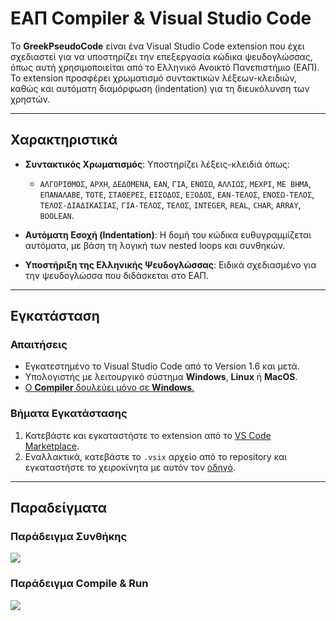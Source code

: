 # ΕΑΠ Compiler & Visual Studio Code

Το **GreekPseudoCode** είναι ένα Visual Studio Code extension που έχει σχεδιαστεί για να υποστηρίζει την επεξεργασία κώδικα ψευδογλώσσας, όπως αυτή χρησιμοποιείται από το Ελληνικό Ανοικτό Πανεπιστήμιο (ΕΑΠ). Το extension προσφέρει χρωματισμό συντακτικών λέξεων-κλειδιών, καθώς και αυτόματη διαμόρφωση (indentation) για τη διευκόλυνση των χρηστών.

---

## Χαρακτηριστικά

- **Συντακτικός Χρωματισμός**: Υποστηρίζει λέξεις-κλειδιά όπως:
  - `ΑΛΓΟΡΙΘΜΟΣ`, `ΑΡΧΗ`, `ΔΕΔΟΜΕΝΑ`, `ΕΑΝ`, `ΓΙΑ`, `ΕΝΟΣΩ`, `ΑΛΛΙΩΣ`, `ΜΕΧΡΙ`, `ΜΕ ΒΗΜΑ`, `ΕΠΑΝΑΛΑΒΕ`, `ΤΟΤΕ`, `ΣΤΑΘΕΡΕΣ`, `ΕΙΣΟΔΟΣ`, `ΕΞΟΔΟΣ`, `ΕΑΝ-ΤΕΛΟΣ`, `ΕΝΟΣΩ-ΤΕΛΟΣ`, `ΤΕΛΟΣ-ΔΙΑΔΙΚΑΣΙΑΣ`, `ΓΙΑ-ΤΕΛΟΣ`, `ΤΕΛΟΣ`, `INTEGER`, `REAL`, `CHAR`, `ARRAY`, `BOOLEAN`.

- **Αυτόματη Εσοχή (Indentation)**: Η δομή του κώδικα ευθυγραμμίζεται αυτόματα, με βάση τη λογική των nested loops και συνθηκών.
- **Υποστήριξη της Ελληνικής Ψευδογλώσσας**: Ειδικά σχεδιασμένο για την ψευδογλώσσα που διδάσκεται στο ΕΑΠ.

---

## Εγκατάσταση

### Απαιτήσεις

- Εγκατεστημένο το Visual Studio Code από το Version 1.6 και μετά.
- Υπολογιστής με λειτουργικό σύστημα **Windows**, **Linux** ή **MacOS**.
- <u> Ο **Compiler** δουλεύει μόνο σε **Windows**.</u>

### Βήματα Εγκατάστασης

1. Κατεβάστε και εγκαταστήστε το extension από το [VS Code Marketplace](https://marketplace.visualstudio.com/items?itemName=GreekPseudoCode.greekpseudocode).
2. Εναλλακτικά, κατεβάστε το `.vsix` αρχείο από το repository και εγκαταστήστε το χειροκίνητα με αυτόν τον [οδηγό](https://code.visualstudio.com/docs/editor/extension-marketplace#_install-from-a-vsix).

---

## Παραδείγματα

### Παράδειγμα Συνθήκης

![](./_static/images/1.gif)

### Παράδειγμα Compile & Run

![](./_static/images/2.gif)

